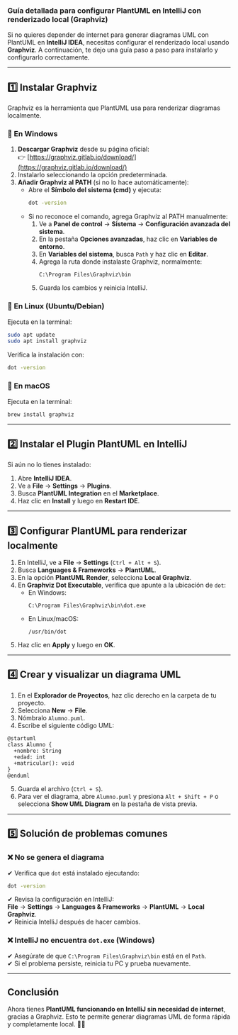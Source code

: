 ### **Guía detallada para configurar PlantUML en IntelliJ con renderizado local (Graphviz)**  

Si no quieres depender de internet para generar diagramas UML con PlantUML en **IntelliJ IDEA**, necesitas configurar el renderizado local usando **Graphviz**. A continuación, te dejo una guía paso a paso para instalarlo y configurarlo correctamente.  

---

## **1️⃣ Instalar Graphviz**
Graphviz es la herramienta que PlantUML usa para renderizar diagramas localmente.  

### **🔹 En Windows**
1. **Descargar Graphviz** desde su página oficial:  
   👉 [https://graphviz.gitlab.io/download/](https://graphviz.gitlab.io/download/)
2. Instalarlo seleccionando la opción predeterminada.
3. **Añadir Graphviz al PATH** (si no lo hace automáticamente):  
   - Abre el **Símbolo del sistema (cmd)** y ejecuta:
     ```cmd
     dot -version
     ```
   - Si no reconoce el comando, agrega Graphviz al PATH manualmente:
     1. Ve a **Panel de control** → **Sistema** → **Configuración avanzada del sistema**.
     2. En la pestaña **Opciones avanzadas**, haz clic en **Variables de entorno**.
     3. En **Variables del sistema**, busca `Path` y haz clic en **Editar**.
     4. Agrega la ruta donde instalaste Graphviz, normalmente:
        ```
        C:\Program Files\Graphviz\bin
        ```
     5. Guarda los cambios y reinicia IntelliJ.

### **🔹 En Linux (Ubuntu/Debian)**
Ejecuta en la terminal:
```bash
sudo apt update
sudo apt install graphviz
```
Verifica la instalación con:
```bash
dot -version
```

### **🔹 En macOS**
Ejecuta en la terminal:
```bash
brew install graphviz
```

---

## **2️⃣ Instalar el Plugin PlantUML en IntelliJ**
Si aún no lo tienes instalado:
1. Abre **IntelliJ IDEA**.
2. Ve a **File** → **Settings** → **Plugins**.
3. Busca **PlantUML Integration** en el **Marketplace**.
4. Haz clic en **Install** y luego en **Restart IDE**.

---

## **3️⃣ Configurar PlantUML para renderizar localmente**
1. En IntelliJ, ve a **File** → **Settings** (`Ctrl + Alt + S`).
2. Busca **Languages & Frameworks** → **PlantUML**.
3. En la opción **PlantUML Render**, selecciona **Local Graphviz**.
4. En **Graphviz Dot Executable**, verifica que apunte a la ubicación de `dot`:
   - En Windows:  
     ```
     C:\Program Files\Graphviz\bin\dot.exe
     ```
   - En Linux/macOS:
     ```
     /usr/bin/dot
     ```
5. Haz clic en **Apply** y luego en **OK**.

---

## **4️⃣ Crear y visualizar un diagrama UML**
1. En el **Explorador de Proyectos**, haz clic derecho en la carpeta de tu proyecto.
2. Selecciona **New** → **File**.
3. Nómbralo `Alumno.puml`.
4. Escribe el siguiente código UML:

```plantuml
@startuml
class Alumno {
  +nombre: String
  +edad: int
  +matricular(): void
}
@enduml
```

5. Guarda el archivo (`Ctrl + S`).
6. Para ver el diagrama, abre `Alumno.puml` y presiona `Alt + Shift + P` o selecciona **Show UML Diagram** en la pestaña de vista previa.

---

## **5️⃣ Solución de problemas comunes**
### **❌ No se genera el diagrama**
✔ Verifica que `dot` está instalado ejecutando:
```cmd
dot -version
```
✔ Revisa la configuración en IntelliJ:  
   **File** → **Settings** → **Languages & Frameworks** → **PlantUML** → **Local Graphviz**.  
✔ Reinicia IntelliJ después de hacer cambios.

### **❌ IntelliJ no encuentra `dot.exe` (Windows)**
✔ Asegúrate de que `C:\Program Files\Graphviz\bin` está en el `Path`.  
✔ Si el problema persiste, reinicia tu PC y prueba nuevamente.

---

## **Conclusión**
Ahora tienes **PlantUML funcionando en IntelliJ sin necesidad de internet**, gracias a Graphviz. Esto te permite generar diagramas UML de forma rápida y completamente local. 🎯🚀